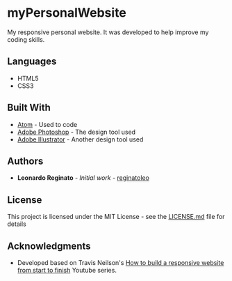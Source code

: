 # myPersonalWebsite

My responsive personal website. It was developed to help improve my coding skills.

## Languages
* HTML5
* CSS3

## Built With

* [Atom](https://atom.io/) - Used to code
* [Adobe Photoshop](https://www.adobe.com/br/products/photoshop.html) - The design tool used
* [Adobe Illustrator](https://www.adobe.com/br/products/illustrator.html) - Another design tool used

## Authors

* **Leonardo Reginato** - *Initial work* - [reginatoleo](https://github.com/reginatoleo)

## License

This project is licensed under the MIT License - see the [LICENSE.md](LICENSE.md) file for details

## Acknowledgments

* Developed based on Travis Neilson's [How to build a responsive website from start to finish](https://www.youtube.com/watch?v=T6jKLsxbFg4&list=PLqGj3iMvMa4KQZUkRjfwMmTq_f1fbxerI) Youtube series.
